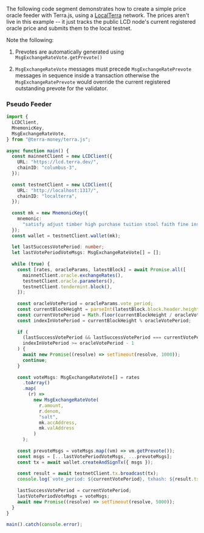 The following code segment demonstrates how to create a simple price oracle feeder with Terra.js, using a [LocalTerra](https://github.com/terra-project/LocalTerra) network. The prices aren't live in this example -- it just tracks the public LCD node's current registered oracle price and submits them to the local testnet.

Note the following:

1. Prevotes are automatically generated using `MsgExchangeRateVote.getPrevote()`

2. `MsgExchangeRateVote` messages must precede `MsgExchangeRatePrevote` messages in sequence inside a transaction otherwise the `MsgExchangeRatePrevote` would override the current registered outstanding prevote for the validator.

### Pseudo Feeder 

```ts
import {
  LCDClient,
  MnemonicKey,
  MsgExchangeRateVote,
} from "@terra-money/terra.js";
​
async function main() {
  const mainnetClient = new LCDClient({
    URL: "https://lcd.terra.dev/",
    chainID: "columbus-3",
  });
​
  const testnetClient = new LCDClient({
    URL: "http://localhost:1317/",
    chainID: "localterra",
  });
​
  const mk = new MnemonicKey({
    mnemonic:
      "satisfy adjust timber high purchase tuition stool faith fine install that you unaware feed domain license impose boss human eager hat rent enjoy dawn",
  });
  const wallet = testnetClient.wallet(mk);
​
  let lastSuccessVotePeriod: number;
  let lastVotePeriodVoteMsgs: MsgExchangeRateVote[] = [];
​
  while (true) {
    const [rates, oracleParams, latestBlock] = await Promise.all([
      mainnetClient.oracle.exchangeRates(),
      testnetClient.oracle.parameters(),
      testnetClient.tendermint.block(),
    ]);
​
    const oracleVotePeriod = oracleParams.vote_period;
    const currentBlockHeight = parseInt(latestBlock.block.header.height, 10);
    const currentVotePeriod = Math.floor(currentBlockHeight / oracleVotePeriod);
    const indexInVotePeriod = currentBlockHeight % oracleVotePeriod;
​
    if (
      (lastSuccessVotePeriod && lastSuccessVotePeriod === currentVotePeriod) ||
      indexInVotePeriod >= oracleVotePeriod - 1
    ) {
      await new Promise((resolve) => setTimeout(resolve, 1000));
      continue;
    }
​
    const voteMsgs: MsgExchangeRateVote[] = rates
      .toArray()
      .map(
        (r) =>
          new MsgExchangeRateVote(
            r.amount,
            r.denom,
            "salt",
            mk.accAddress,
            mk.valAddress
          )
      );
​
    const prevoteMsgs = voteMsgs.map((vm) => vm.getPrevote());
    const msgs = [...lastVotePeriodVoteMsgs, ...prevoteMsgs];
    const tx = await wallet.createAndSignTx({ msgs });
​
    const result = await testnetClient.tx.broadcast(tx);
    console.log(`vote_period: ${currentVotePeriod}, txhash: ${result.txhash}`);
​
    lastSuccessVotePeriod = currentVotePeriod;
    lastVotePeriodVoteMsgs = voteMsgs;
    await new Promise((resolve) => setTimeout(resolve, 5000));
  }
}
​
main().catch(console.error);
```